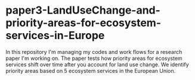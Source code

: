 # paper3-LandUseChange-and-priority-areas-for-ecosystem-services-in-Europe
In this repository I'm managing my codes and work flows for a research paper I'm working on. The paper tests how priority areas for ecosystem services shift over time after you account for land use change. We identify priority areas based on 5 ecosystem services in the European Union.
